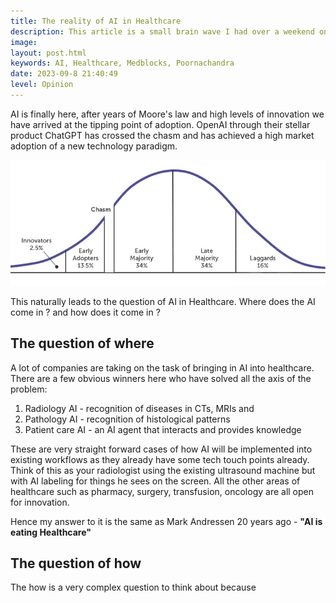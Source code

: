 ```yaml
---
title: The reality of AI in Healthcare
description: This article is a small brain wave I had over a weekend on the place how can change Healthcare for the better and what it should overcome
image: 
layout: post.html
keywords: AI, Healthcare, Medblocks, Poornachandra
date: 2023-09-8 21:40:49
level: Opinion
---
```

AI is finally here, after years of Moore's law and high levels of innovation we have arrived at the tipping point of adoption. OpenAI through their stellar product ChatGPT has crossed the chasm and has achieved a high market adoption of a new technology paradigm. 

![Crossing the Chasm Graph](/public/chasm.png)
 
This naturally leads to the question of AI in Healthcare. Where does the AI come in ? and how does it come in ?
## The question of where
A lot of companies are taking on the task of bringing in AI into healthcare. There are a few obvious winners here who have solved all the axis of the problem:
1. Radiology AI - recognition of diseases in CTs, MRIs and 
2. Pathology AI - recognition of histological patterns
3. Patient care AI - an AI agent that interacts and provides knowledge 

These are very straight forward cases of how AI will be implemented into existing workflows as they already have some tech touch points already. Think of this as your radiologist using the existing ultrasound machine but with AI labeling for things he sees on the screen.
All the other areas of healthcare such as pharmacy, surgery, transfusion, oncology are all open for innovation. 

Hence my answer to it is the same as Mark Andressen 20 years ago - **"AI is eating Healthcare"**

## The question of how

The how is a very complex question to think about because 